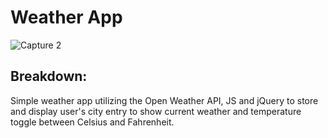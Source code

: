 # Weather App

![Capture 2](https://user-images.githubusercontent.com/66654999/91475460-78cdc380-e850-11ea-8e96-1acb67fdb48f.JPG)

## Breakdown:

Simple weather app utilizing the Open Weather API, JS and jQuery to store and display user's city entry to show current weather and temperature toggle between Celsius and Fahrenheit.

